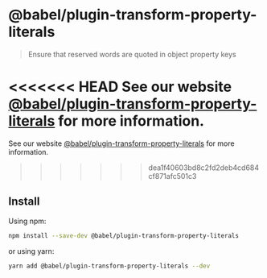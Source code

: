 # @babel/plugin-transform-property-literals

> Ensure that reserved words are quoted in object property keys

<<<<<<< HEAD
See our website [@babel/plugin-transform-property-literals](https://babeljs.io/docs/en/next/babel-plugin-transform-property-literals.html) for more information.
=======
See our website [@babel/plugin-transform-property-literals](https://babeljs.io/docs/en/babel-plugin-transform-property-literals) for more information.
>>>>>>> dea1f40603bd8c2fd2deb4cd684cf871afc501c3

## Install

Using npm:

```sh
npm install --save-dev @babel/plugin-transform-property-literals
```

or using yarn:

```sh
yarn add @babel/plugin-transform-property-literals --dev
```
